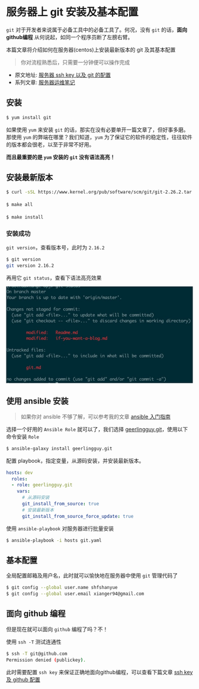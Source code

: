 # 服务器上 git 安装及基本配置

`git` 对于开发者来说属于必备工具中的必备工具了。何况，没有 `git` 的话，**面向github编程** 从何说起，如同一个程序员断了左膀右臂。

本篇文章将介绍如何在服务器(centos)上安装最新版本的 git 及其基本配置

> 你对流程熟悉后，只需要一分钟便可以操作完成

<!--more-->

+ 原文地址: [服务器 ssh key 以及 git 的配置](https://github.com/shfshanyue/op-note/blob/master/git.md)
+ 系列文章: [服务器运维笔记](https://github.com/shfshanyue/op-note)

## 安装

``` bash
$ yum install git
```

如果使用 `yum` 来安装 `git` 的话，那实在没有必要单开一篇文章了，但好事多磨。那使用 `yum` 的弊端在哪里？我们知道，`yum` 为了保证它的软件的稳定性，往往软件的版本都会很老，以至于非常不好用。

**而且最重要的是 `yum` 安装的 `git` 没有语法高亮！**

## 安装最新版本

``` bash
$ curl -sSL https://www.kernel.org/pub/software/scm/git/git-2.26.2.tar.gz

$ make all

$ make install
```

### 安装成功

`git version`，查看版本号，此时为 `2.16.2`

``` bash
$ git version
git version 2.16.2
```

再用它 `git status`，查看下语法高亮效果

![git 高亮效果](./assets/git.jpg)


## 使用 ansible 安装

> 如果你对 ansible 不够了解，可以参考我的文章 [ansible 入门指南](https://mp.weixin.qq.com/s/t2fpzPJk3pCK3qBgo_SdyQ)

选择一个好用的 `Ansible Role` 就可以了，我们选择 [geerlingguy.git](https://github.com/geerlingguy/ansible-role-git)，使用以下命令安装 `Role`

``` bash
$ ansible-galaxy install geerlingguy.git
```

配置 playbook，指定变量，从源码安装，并安装最新版本。

``` yaml
hosts: dev
  roles:
  - role: geerlingguy.git
    vars:
      # 从源码安装
      git_install_from_source: true
      # 安装最新版本
      git_install_from_source_force_update: true
```

使用 `ansible-playbook` 对服务器进行批量安装

``` bash
$ ansible-playbook -i hosts git.yaml
```

## 基本配置

全局配置邮箱及用户名，此时就可以愉快地在服务器中使用 `git` 管理代码了

``` bash
$ git config --global user.name shfshanyue
$ git config --global user.email xianger94@gmail.com
```

## 面向 github 编程

但是现在就可以面向 `github` 编程了吗？不！

使用 `ssh -T` 测试连通性

``` bash
$ ssh -T git@github.com
Permission denied (publickey).
```

此时需要配置 `ssh key` 来保证正确地面向github编程，可以查看下篇文章 [ssh key 及 github 配置](https://github.com/shfshanyue/op-note/blob/master/ssh-setting.md)
